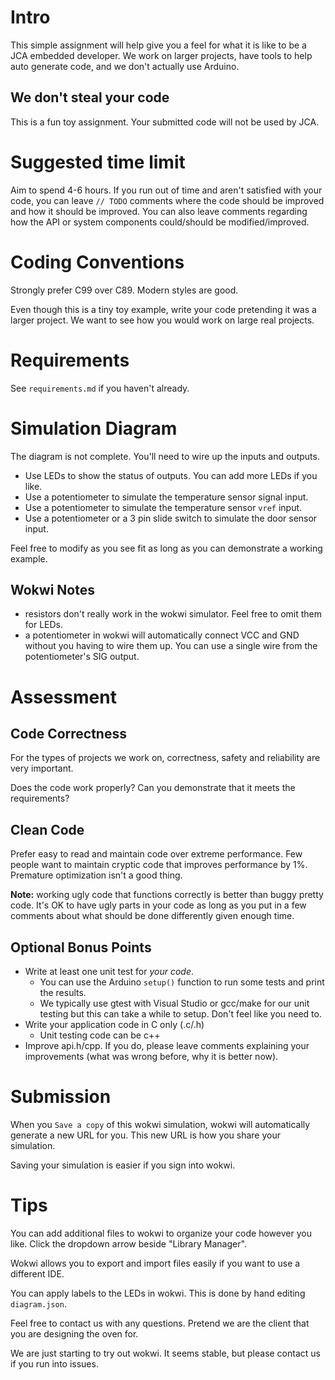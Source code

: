 # Intro
This simple assignment will help give you a feel for what it is like to be a JCA
embedded developer. We work on larger projects, have tools to help auto generate 
code, and we don't actually use Arduino.

## We don't steal your code
This is a fun toy assignment. Your submitted code will not be used by JCA.

# Suggested time limit
Aim to spend 4-6 hours. If you run out of time and aren't satisfied with your code,
you can leave `// TODO` comments where the code should be improved and how it should 
be improved. You can also leave comments regarding how the API or system components
could/should be modified/improved.

# Coding Conventions
Strongly prefer C99 over C89. Modern styles are good.

Even though this is a tiny toy example, write your code pretending it was a larger project.
We want to see how you would work on large real projects.

# Requirements
See `requirements.md` if you haven't already.

# Simulation Diagram
The diagram is not complete. You'll need to wire up the inputs and outputs.

* Use LEDs to show the status of outputs. You can add more LEDs if you like.
* Use a potentiometer to simulate the temperature sensor signal input.
* Use a potentiometer to simulate the temperature sensor `vref` input.
* Use a potentiometer or a 3 pin slide switch to simulate the door sensor input.

Feel free to modify as you see fit as long as you can demonstrate a working example.

## Wokwi Notes
* resistors don't really work in the wokwi simulator. Feel free to omit them for LEDs.
* a potentiometer in wokwi will automatically connect VCC and GND without you having to 
  wire them up. You can use a single wire from the potentiometer's SIG output.


# Assessment
## Code Correctness
For the types of projects we work on, correctness, safety and reliability are very important.

Does the code work properly? Can you demonstrate that it meets the requirements?

## Clean Code
Prefer easy to read and maintain code over extreme performance. Few people
want to maintain cryptic code that improves performance by 1%.
Premature optimization isn't a good thing.

**Note:** working ugly code that functions correctly is better than buggy pretty code.
It's OK to have ugly parts in your code as long as you put in a few comments about what
should be done differently given enough time.

## Optional Bonus Points
- Write at least one unit test for *your code*.
  - You can use the Arduino `setup()` function to run some tests and print the results.
  - We typically use gtest with Visual Studio or gcc/make for our unit testing but
  this can take a while to setup. Don't feel like you need to.
- Write your application code in C only (.c/.h)
  - Unit testing code can be c++
- Improve api.h/cpp. If you do, please leave comments explaining your improvements 
(what was wrong before, why it is better now).


# Submission
When you `Save a copy` of this wokwi simulation, wokwi will automatically generate a new URL for you.
This new URL is how you share your simulation.

Saving your simulation is easier if you sign into wokwi.


# Tips
You can add additional files to wokwi to organize your code however you like. Click the dropdown
arrow beside "Library Manager".

Wokwi allows you to export and import files easily if you want to use a different IDE.

You can apply labels to the LEDs in wokwi. This is done by hand editing `diagram.json`.

Feel free to contact us with any questions. Pretend we are the client that you are designing
the oven for.

We are just starting to try out wokwi. It seems stable, but please contact us if you run
into issues.
